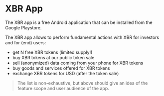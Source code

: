 # XBR App

The XBR app is a free Android application that can be installed from the Google Playstore.

The XBR app allows to perform fundamental actions with XBR for investors and for (end) users:

- get N free XBR tokens (limited supply!)
- buy XBR tokens at our public token sale
- sell (anonymized) data coming from your phone for XBR tokens
- buy goods and services offered for XBR tokens
- exchange XBR tokens for USD (after the token sale)

> The list is non-exhaustive, but above should give an idea of the feature scope and user audience of the app.
